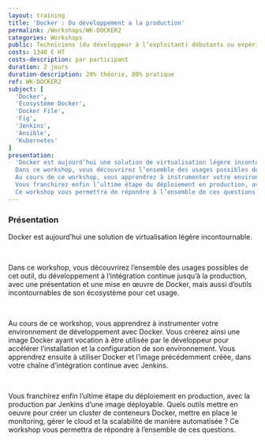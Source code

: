 ```yaml
---
layout: training
title: 'Docker : Du développement a la production'
permalink: /Workshops/WK-DOCKER2
categories: Workshops
public: Techniciens (du développeur à l’exploitant) débutants ou expérimentés
costs: 1340 € HT
costs-description: par participant
duration: 2 jours
duration-description: 20% théorie, 80% pratique
ref: WK-DOCKER2
subject: [
  'Docker',
  'Écosystème Docker',
  'Docker File',
  'Fig',
  'Jenkins',
  'Ansible',
  'Kubernetes'
]
presentation:
  'Docker est aujourd’hui une solution de virtualisation légère incontournable.
  Dans ce workshop, vous découvrirez l’ensemble des usages possibles de cet outil, du développement à l’intégration continue jusqu’à la production, avec une présentation et une mise en œuvre de Docker, mais aussi d’outils incontournables de son écosystème pour cet usage.
  Au cours de ce workshop, vous apprendrez à instrumenter votre environnement de développement avec Docker. Vous créerez ainsi une image Docker ayant vocation à être utilisée par le développeur pour accélérer l’installation et la configuration de son environnement. Vous apprendrez ensuite à utiliser Docker et l’image précédemment créée, dans votre chaîne d’intégration continue avec Jenkins.
  Vous franchirez enfin l’ultime étape du déploiement en production, avec la production par Jenkins d’une image déployable. Quels outils mettre en oeuvre pour créer un cluster de conteneurs Docker, mettre en place le monitoring, gérer le cloud et la scalabilité de manière automatisée ?
  Ce workshop vous permettra de répondre à l’ensemble de ces questions.'
---
```


### Présentation

Docker est aujourd’hui une solution de virtualisation légère incontournable.

<br/>

Dans ce workshop, vous découvrirez l’ensemble des usages possibles de cet outil, du développement à l’intégration continue jusqu’à la production, avec une présentation et une mise en œuvre de Docker, mais aussi d’outils incontournables de son écosystème pour cet usage.

<br/>

Au cours de ce workshop, vous apprendrez à instrumenter votre environnement de développement avec Docker. Vous créerez ainsi une image Docker ayant vocation à être utilisée par le développeur pour accélérer l’installation et la configuration de son environnement. Vous apprendrez ensuite à utiliser Docker et l’image précédemment créée, dans votre chaîne d’intégration continue avec Jenkins.

<br/>

Vous franchirez enfin l’ultime étape du déploiement en production, avec la production par Jenkins d’une image déployable. Quels outils mettre en oeuvre pour créer un cluster de conteneurs Docker, mettre en place le monitoring, gérer le cloud et la scalabilité de manière automatisée ?
Ce workshop vous permettra de répondre à l’ensemble de ces questions.
